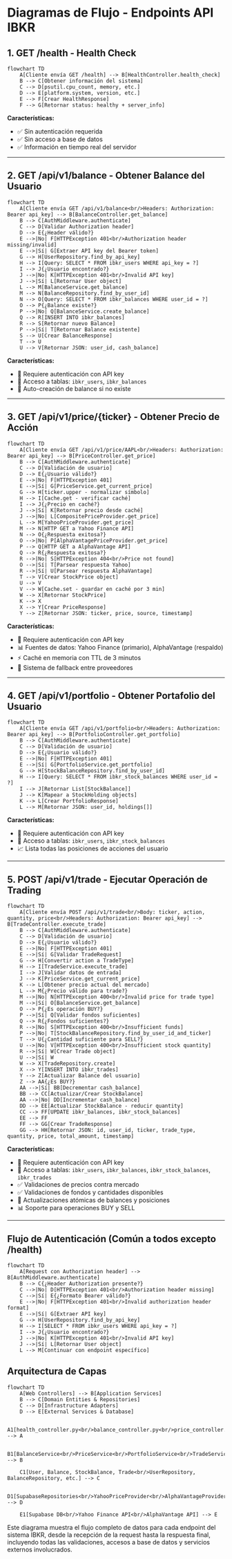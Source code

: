 # Diagramas de Flujo - Endpoints API IBKR

## 1. GET /health - Health Check

```mermaid
flowchart TD
    A[Cliente envía GET /health] --> B[HealthController.health_check]
    B --> C[Obtener información del sistema]
    C --> D[psutil.cpu_count, memory, etc.]
    D --> E[platform.system, version, etc.]
    E --> F[Crear HealthResponse]
    F --> G[Retornar status: healthy + server_info]
```

**Características:**
- ✅ Sin autenticación requerida
- ✅ Sin acceso a base de datos
- ✅ Información en tiempo real del servidor

---

## 2. GET /api/v1/balance - Obtener Balance del Usuario

```mermaid
flowchart TD
    A[Cliente envía GET /api/v1/balance<br/>Headers: Authorization: Bearer api_key] --> B[BalanceController.get_balance]
    B --> C[AuthMiddleware.authenticate]
    C --> D[Validar Authorization header]
    D --> E{¿Header válido?}
    E -->|No| F[HTTPException 401<br/>Authorization header missing/invalid]
    E -->|Sí| G[Extraer API key del Bearer token]
    G --> H[UserRepository.find_by_api_key]
    H --> I[Query: SELECT * FROM ibkr_users WHERE api_key = ?]
    I --> J{¿Usuario encontrado?}
    J -->|No| K[HTTPException 401<br/>Invalid API key]
    J -->|Sí| L[Retornar User object]
    L --> M[BalanceService.get_balance]
    M --> N[BalanceRepository.find_by_user_id]
    N --> O[Query: SELECT * FROM ibkr_balances WHERE user_id = ?]
    O --> P{¿Balance existe?}
    P -->|No| Q[BalanceService.create_balance]
    Q --> R[INSERT INTO ibkr_balances]
    R --> S[Retornar nuevo Balance]
    P -->|Sí| T[Retornar Balance existente]
    S --> U[Crear BalanceResponse]
    T --> U
    U --> V[Retornar JSON: user_id, cash_balance]
```

**Características:**
- 🔐 Requiere autenticación con API key
- 💾 Acceso a tablas: `ibkr_users`, `ibkr_balances`
- 🔄 Auto-creación de balance si no existe

---

## 3. GET /api/v1/price/{ticker} - Obtener Precio de Acción

```mermaid
flowchart TD
    A[Cliente envía GET /api/v1/price/AAPL<br/>Headers: Authorization: Bearer api_key] --> B[PriceController.get_price]
    B --> C[AuthMiddleware.authenticate]
    C --> D[Validación de usuario]
    D --> E{¿Usuario válido?}
    E -->|No| F[HTTPException 401]
    E -->|Sí| G[PriceService.get_current_price]
    G --> H[ticker.upper - normalizar símbolo]
    H --> I[Cache.get - verificar caché]
    I --> J{¿Precio en caché?}
    J -->|Sí| K[Retornar precio desde caché]
    J -->|No| L[CompositePriceProvider.get_price]
    L --> M[YahooPriceProvider.get_price]
    M --> N[HTTP GET a Yahoo Finance API]
    N --> O{¿Respuesta exitosa?}
    O -->|No| P[AlphaVantagePriceProvider.get_price]
    P --> Q[HTTP GET a AlphaVantage API]
    Q --> R{¿Respuesta exitosa?}
    R -->|No| S[HTTPException 404<br/>Price not found]
    O -->|Sí| T[Parsear respuesta Yahoo]
    R -->|Sí| U[Parsear respuesta AlphaVantage]
    T --> V[Crear StockPrice object]
    U --> V
    V --> W[Cache.set - guardar en caché por 3 min]
    W --> X[Retornar StockPrice]
    K --> X
    X --> Y[Crear PriceResponse]
    Y --> Z[Retornar JSON: ticker, price, source, timestamp]
```

**Características:**
- 🔐 Requiere autenticación con API key
- 📊 Fuentes de datos: Yahoo Finance (primario), AlphaVantage (respaldo)
- ⚡ Caché en memoria con TTL de 3 minutos
- 🔄 Sistema de fallback entre proveedores

---

## 4. GET /api/v1/portfolio - Obtener Portafolio del Usuario

```mermaid
flowchart TD
    A[Cliente envía GET /api/v1/portfolio<br/>Headers: Authorization: Bearer api_key] --> B[PortfolioController.get_portfolio]
    B --> C[AuthMiddleware.authenticate]
    C --> D[Validación de usuario]
    D --> E{¿Usuario válido?}
    E -->|No| F[HTTPException 401]
    E -->|Sí| G[PortfolioService.get_portfolio]
    G --> H[StockBalanceRepository.find_by_user_id]
    H --> I[Query: SELECT * FROM ibkr_stock_balances WHERE user_id = ?]
    I --> J[Retornar List[StockBalance]]
    J --> K[Mapear a StockHolding objects]
    K --> L[Crear PortfolioResponse]
    L --> M[Retornar JSON: user_id, holdings[]]
```

**Características:**
- 🔐 Requiere autenticación con API key
- 💾 Acceso a tablas: `ibkr_users`, `ibkr_stock_balances`
- 📈 Lista todas las posiciones de acciones del usuario

---

## 5. POST /api/v1/trade - Ejecutar Operación de Trading

```mermaid
flowchart TD
    A[Cliente envía POST /api/v1/trade<br/>Body: ticker, action, quantity, price<br/>Headers: Authorization: Bearer api_key] --> B[TradeController.execute_trade]
    B --> C[AuthMiddleware.authenticate]
    C --> D[Validación de usuario]
    D --> E{¿Usuario válido?}
    E -->|No| F[HTTPException 401]
    E -->|Sí| G[Validar TradeRequest]
    G --> H[Convertir action a TradeType]
    H --> I[TradeService.execute_trade]
    I --> J[Validar datos de entrada]
    J --> K[PriceService.get_current_price]
    K --> L[Obtener precio actual del mercado]
    L --> M{¿Precio válido para trade?}
    M -->|No| N[HTTPException 400<br/>Invalid price for trade type]
    M -->|Sí| O[BalanceService.get_balance]
    O --> P{¿Es operación BUY?}
    P -->|Sí| Q[Validar fondos suficientes]
    Q --> R{¿Fondos suficientes?}
    R -->|No| S[HTTPException 400<br/>Insufficient funds]
    P -->|No| T[StockBalanceRepository.find_by_user_id_and_ticker]
    T --> U{¿Cantidad suficiente para SELL?}
    U -->|No| V[HTTPException 400<br/>Insufficient stock quantity]
    R -->|Sí| W[Crear Trade object]
    U -->|Sí| W
    W --> X[TradeRepository.create]
    X --> Y[INSERT INTO ibkr_trades]
    Y --> Z[Actualizar Balance del usuario]
    Z --> AA{¿Es BUY?}
    AA -->|Sí| BB[Decrementar cash_balance]
    BB --> CC[Actualizar/Crear StockBalance]
    AA -->|No| DD[Incrementar cash_balance]
    DD --> EE[Actualizar StockBalance - reducir quantity]
    CC --> FF[UPDATE ibkr_balances, ibkr_stock_balances]
    EE --> FF
    FF --> GG[Crear TradeResponse]
    GG --> HH[Retornar JSON: id, user_id, ticker, trade_type, quantity, price, total_amount, timestamp]
```

**Características:**
- 🔐 Requiere autenticación con API key
- 💾 Acceso a tablas: `ibkr_users`, `ibkr_balances`, `ibkr_stock_balances`, `ibkr_trades`
- ✅ Validaciones de precios contra mercado
- ✅ Validaciones de fondos y cantidades disponibles
- 🔄 Actualizaciones atómicas de balances y posiciones
- 📊 Soporte para operaciones BUY y SELL

---

## Flujo de Autenticación (Común a todos excepto /health)

```mermaid
flowchart TD
    A[Request con Authorization header] --> B[AuthMiddleware.authenticate]
    B --> C{¿Header Authorization presente?}
    C -->|No| D[HTTPException 401<br/>Authorization header missing]
    C -->|Sí| E{¿Formato Bearer válido?}
    E -->|No| F[HTTPException 401<br/>Invalid authorization header format]
    E -->|Sí| G[Extraer API key]
    G --> H[UserRepository.find_by_api_key]
    H --> I[SELECT * FROM ibkr_users WHERE api_key = ?]
    I --> J{¿Usuario encontrado?}
    J -->|No| K[HTTPException 401<br/>Invalid API key]
    J -->|Sí| L[Retornar User object]
    L --> M[Continuar con endpoint específico]
```

## Arquitectura de Capas

```mermaid
flowchart TD
    A[Web Controllers] --> B[Application Services]
    B --> C[Domain Entities & Repositories]
    C --> D[Infrastructure Adapters]
    D --> E[External Services & Database]
    
    A1[health_controller.py<br/>balance_controller.py<br/>price_controller.py<br/>portfolio_controller.py<br/>trade_controller.py] --> A
    
    B1[BalanceService<br/>PriceService<br/>PortfolioService<br/>TradeService] --> B
    
    C1[User, Balance, StockBalance, Trade<br/>UserRepository, BalanceRepository, etc.] --> C
    
    D1[SupabaseRepositories<br/>YahooPriceProvider<br/>AlphaVantageProvider<br/>MemoryCache] --> D
    
    E1[Supabase DB<br/>Yahoo Finance API<br/>AlphaVantage API] --> E
```

Este diagrama muestra el flujo completo de datos para cada endpoint del sistema IBKR, desde la recepción de la request hasta la respuesta final, incluyendo todas las validaciones, accesos a base de datos y servicios externos involucrados.